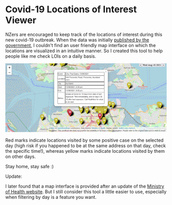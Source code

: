 # Covid-19 Locations of Interest Viewer

NZers are encouraged to keep track of the locations of interest during this new covid-19 outbreak. When the data was initially [published by the government](https://www.health.govt.nz/our-work/diseases-and-conditions/covid-19-novel-coronavirus/covid-19-health-advice-public/contact-tracing-covid-19/covid-19-contact-tracing-locations-interest/covid-19-contact-tracing-locations-interest-map), I couldn't find an user friendly map interface on which the locations are visualized in an intuitive manner. So I created this tool to help people like me check LOIs on a daily basis.

![screenshot](./screenshot.png)

Red marks indicate locations visited by some positive case on the selected day (high risk if you happened to be at the same address on that day, check the specific time!), whereas yellow marks indicate locations visited by them on other days.

Stay home, stay safe :)

Update:

I later found that a map interface is provided after an update of the [Ministry of Health website](https://www.health.govt.nz/our-work/diseases-and-conditions/covid-19-novel-coronavirus/covid-19-health-advice-public/contact-tracing-covid-19/covid-19-contact-tracing-locations-interest/covid-19-contact-tracing-locations-interest-map). But I still consider this tool a little easier to use, especially when filtering by day is a feature you want.